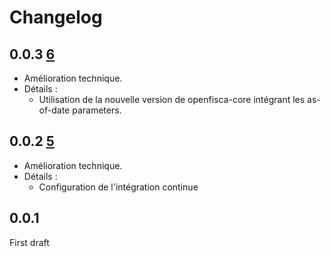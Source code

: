 # Changelog

## 0.0.3 [6](https://github.com/openfisca/openfisca-france-pension/pull/6)

* Amélioration technique.
* Détails :
  - Utilisation de la nouvelle version de openfisca-core intégrant les as-of-date parameters.

## 0.0.2 [5](https://github.com/openfisca/openfisca-france-pension/pull/5)

* Amélioration technique.
* Détails :
  - Configuration de l'intégration continue

## 0.0.1

First draft

